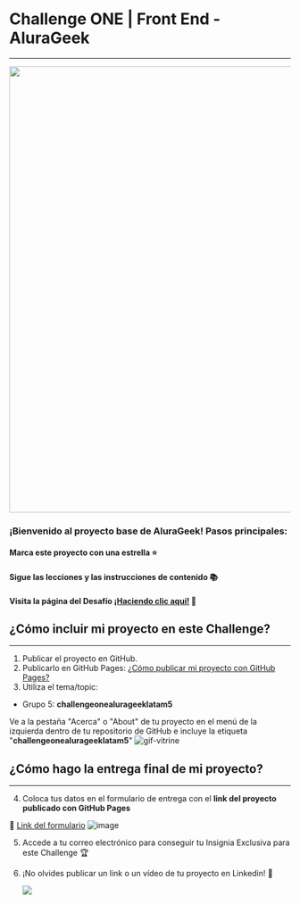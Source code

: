 # Challenge ONE | Front End - AluraGeek

---

<p align="center" >
     <img width="800" heigth="400" src="https://user-images.githubusercontent.com/91544872/153603780-b5e5b462-893b-471c-9b7f-7f57ad2aaff3.png">
</p>

### ¡Bienvenido al proyecto base de AluraGeek! Pasos principales:

#### Marca este proyecto con una estrella ⭐

#### Sigue las lecciones y las instrucciones de contenido 📚

#### Visita la página del Desafío [¡Haciendo clic aquí!](https://www.aluracursos.com/challenges/oracle-one-front-end/alurageek) 📃

## ¿Cómo incluir mi proyecto en este Challenge?

---

1. Publicar el proyecto en GitHub.
2. Publicarlo en GitHub Pages: [¿Cómo publicar mi proyecto con GitHub Pages?](https://docs.github.com/pt/pages/getting-started-with-github-pages/creating-a-github-pages-site)
3. Utiliza el tema/topic:

- Grupo 5: **challengeonealurageeklatam5**

Ve a la pestaña "Acerca" o "About" de tu proyecto en el menú de la izquierda dentro de tu repositorio de GitHub e incluye la etiqueta "**challengeonealurageeklatam5**"
![gif-vitrine](https://user-images.githubusercontent.com/91544872/153601047-62aee6cb-e3cf-42b3-92c3-7130c996113f.gif)

## ¿Cómo hago la entrega final de mi proyecto?

---

4. Coloca tus datos en el formulario de entrega con el **link del proyecto publicado con GitHub Pages**

🔹 [Link del formulario](https://lp.alura.com.br/alura-latam-entrega-challenge-one-esp-front-end)
![image](https://user-images.githubusercontent.com/92184087/208179417-7965c06e-21d6-4174-b76a-95ec648edc00.png)

5. Accede a tu correo electrónico para conseguir tu Insignia Exclusiva para este Challenge 🏆
6. ¡No olvides publicar un link o un vídeo de tu proyecto en Linkedin! 🏁

   <a href="https://www.linkedin.com/company/alura-latam/mycompany/" target="_blank"><img src="https://img.shields.io/badge/-LinkedIn-%230077B5?style=for-the-badge&logo=linkedin&logoColor=white" target="_blank"></a>
